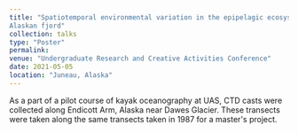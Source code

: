 ```yaml
---
title: "Spatiotemporal environmental variation in the epipelagic ecosystem of an
Alaskan fjord"
collection: talks
type: "Poster"
permalink: 
venue: "Undergraduate Research and Creative Activities Conference"
date: 2021-05-05
location: "Juneau, Alaska"
---
```


As a part of a pilot course of kayak oceanography at UAS, CTD casts were collected along Endicott Arm, Alaska near Dawes Glacier. These transects were taken along the same transects taken in 1987 for a master's project. 
